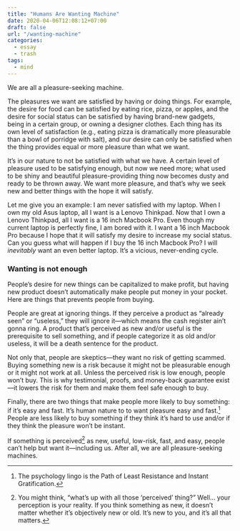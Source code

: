 ```yaml
---
title: "Humans Are Wanting Machine"
date: 2020-04-06T12:08:12+07:00
draft: false
url: "/wanting-machine"
categories:
  - essay
  - trash
tags:
  - mind
---
```


We are all a pleasure-seeking machine.

The pleasures we want are satisfied by having or doing things. For example, the desire for food can be satisfied by eating rice, pizza, or apples, and the desire for social status can be satisfied by having brand-new gadgets, being in a certain group, or owning a designer clothes. Each thing has its own level of satisfaction (e.g., eating pizza is dramatically more pleasurable than a bowl of porridge with salt), and our desire can only be satisfied when the thing provides equal or more pleasure than what we want.

It’s in our nature to not be satisfied with what we have. A certain level of pleasure used to be satisfying enough, but now we need more; what used to be shiny and beautiful pleasure-providing thing now becomes dusty and ready to be thrown away. We want more pleasure, and that’s why we seek new and better things with the hope it will satisfy.

Let me give you an example: I am never satisfied with my laptop. When I own my old Asus laptop, all I want is a Lenovo Thinkpad. Now that I own a Lenovo Thinkpad, all I want is a 16 inch Macbook Pro. Even though my current laptop is perfectly fine, I am bored with it. I want a 16 inch Macbook Pro because I hope that it will satisfy my desire to increase my social status. Can you guess what will happen if I buy the 16 inch Macbook Pro? I will _inevitably_ want an even better laptop. It’s a vicious, never-ending cycle.

### Wanting is not enough

People’s desire for new things can be capitalized to make profit, but having new product doesn’t automatically make people put money in your pocket. Here are things that prevents people from buying.

People are great at ignoring things. If they perceive a product as “already seen” or “useless,” they will ignore it—which means the cash register ain’t gonna ring. A product that’s perceived as new and/or useful is the prerequisite to sell something, and if people categorize it as old and/or useless, it will be a death sentence for the product.

Not only that, people are skeptics—they want no risk of getting scammed. Buying something new is a risk because it might not be pleasurable enough or it might not work at all. Unless the perceived risk is low enough, people won’t buy. This is why testimonial, proofs, and money-back guarantee exist—it lowers the risk for them and make them feel safe enough to buy.

Finally, there are two things that make people more likely to buy something: if it’s easy and fast. It’s human nature to to want pleasure easy and fast.[^1] People are less likely to buy something if they think it’s hard to use and/or if they think the pleasure won’t be instant.

If something is perceived[^2] as new, useful, low-risk, fast, and easy, people can’t help but want it—including us. After all, we are all pleasure-seeking machines.

[^1]: The psychology lingo is the Path of Least Resistance and Instant Gratification.
[^2]: You might think, “what’s up with all those ‘perceived’ thing?” Well… your perception is your reality. If you think something as new, it doesn’t matter whether it’s objectively new or old. It’s new to you, and it’s all that matters.